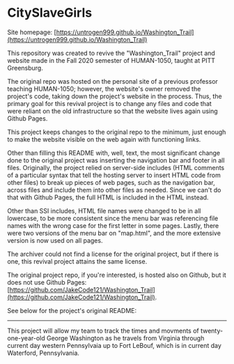 # CitySlaveGirls

Site homepage: [https://untrogen999.github.io/Washington_Trail](https://untrogen999.github.io/Washington_Trail)

This repository was created to revive the "Washington_Trail" project and website made in the Fall 2020 semester of
HUMAN-1050, taught at PITT Greensburg.

The original repo was hosted on the personal site of a
previous professor teaching HUMAN-1050; however, the website's owner removed the project's code,
taking down the project's website in the process. Thus, the primary goal for this revival project is to change any files and code
that were reliant on the old infrastructure so that the website lives again using Github Pages.

This project keeps changes to the original repo to the minimum, just enough to make the website
visible on the web again with functioning links.

Other than filling this README with, well, text, the most significant change done to the original project
was
inserting the navigation bar and footer in all files. Originally, the project relied on server-side
includes (HTML comments of a particular syntax that tell the hosting
server to insert HTML code from other files) to break up pieces of web pages, such as the navigation
bar, across files and include them into other files as needed. Since we can't do that with Github
Pages, the full HTML is included in the HTML instead.

Other than SSI includes, HTML file names were changed to be in all lowercase, to be more consistent since the menu bar was referencing file names with the wrong case for the first letter in some pages. Lastly, there were two versions of the menu bar on "map.html", and the more extensive version is now used on all pages.

The archiver could not find a license for the original project, but if there is one, this revival project attains the same license.

The original project repo, if you're
interested, is hosted also on Github, but it does not use Github Pages: [https://github.com/JakeCode121/Washington_Trail](https://github.com/JakeCode121/Washington_Trail).

See below for the project's original README:

***

This project will allow my team to track the times and movments of twenty-one-year-old George Washington as he travels from Virginia through current day western Pennsylvaia up to Fort LeBouf, which is in current day Waterford, Pennsylvania. 